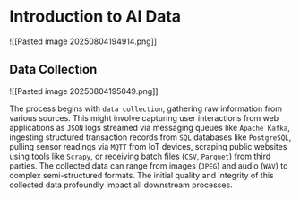 # Introduction to AI Data 
![[Pasted image 20250804194914.png]]

## Data Collection
![[Pasted image 20250804195049.png]]

The process begins with `data collection`, gathering raw information from various sources. This might involve capturing user interactions from web applications as `JSON` logs streamed via messaging queues like `Apache Kafka`, ingesting structured transaction records from `SQL` databases like `PostgreSQL`, pulling sensor readings via `MQTT` from IoT devices, scraping public websites using tools like `Scrapy`, or receiving batch files (`CSV`, `Parquet`) from third parties. The collected data can range from images (`JPEG`) and audio (`WAV`) to complex semi-structured formats. The initial quality and integrity of this collected data profoundly impact all downstream processes.
